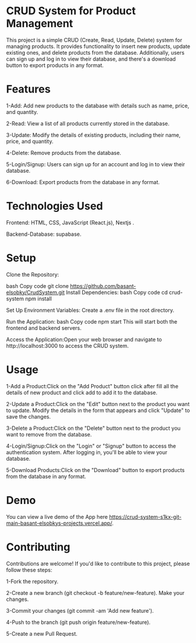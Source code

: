 # CRUD System for Product Management
This project is a simple CRUD (Create, Read, Update, Delete) system for managing products. It provides functionality to insert new products, update existing ones, and delete products from the database. Additionally, users can sign up and log in to view their database, and there's a download button to export products in any format.

# Features
1-Add: Add new products to the database with details such as name, price, and quantity. 

2-Read: View a list of all products currently stored in the database. 

3-Update: Modify the details of existing products, including their name, price, and quantity. 

4-Delete: Remove products from the database. 

5-Login/Signup: Users can sign up for an account and log in to view their database.

6-Download: Export products from the database in any format.

# Technologies Used
Frontend: HTML, CSS, JavaScript (React.js), Nextjs .

Backend-Database: supabase.

# Setup
Clone the Repository:

bash Copy code git clone https://github.com/basant-elsobky/CrudSystem.git Install Dependencies: bash Copy code cd crud-system npm install

Set Up Environment Variables: Create a .env file in the root directory.

Run the Application: bash Copy code npm start This will start both the frontend and backend servers.

Access the Application:Open your web browser and navigate to http://localhost:3000 to access the CRUD system.

# Usage
1-Add a Product:Click on the "Add Product" button click after fill all the details of new product and click add to add it to the database. 

2-Update a Product:Click on the "Edit" button next to the product you want to update. Modify the details in the form that appears and click "Update" to save the changes. 

3-Delete a Product:Click on the "Delete" button next to the product you want to remove from the database. 

4-Login/Signup:Click on the "Login" or "Signup" button to access the authentication system. After logging in, you'll be able to view your database. 

5-Download Products:Click on the "Download" button to export products from the database in any format.

# Demo
You can view a live demo of the App here  https://crud-system-s1kx-git-main-basant-elsobkys-projects.vercel.app/.

# Contributing

Contributions are welcome! If you'd like to contribute to this project, please follow these steps: 

1-Fork the repository. 

2-Create a new branch (git checkout -b feature/new-feature). Make your changes. 

3-Commit your changes (git commit -am 'Add new feature').

4-Push to the branch (git push origin feature/new-feature).

5-Create a new Pull Request.
